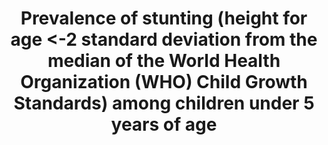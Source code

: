 ---
actual_indicator_available: Percent of US children from birth up to 5 years with height-for-age
  less than 2 standard deviations of the median of the WHO Child Growth Standards.
comments_and_limitations: Estimates reported for a given year pertain to pooled data
  for a 2-year period. The estimated percent meets the NCHS standards for reliability
  and precision.
data_non_statistical: false
date_metadata_updated: February, 2018
date_of_national_source_publication: October, 2015
goal_meta_link: http://unstats.un.org/sdgs/files/metadata-compilation/Metadata-Goal-2.pdf
goal_meta_link_page: 6
graph: bar
graph_status_notes: Graphed
graph_title: Percent of US children ages 0 to 5 experiencing stunting
graph_type: line
graph_type_description: Bar graph
has_metadata: true
indicator: 2.2.1
indicator_definition: Number of under-fives falling below minus 2 standard deviations
  from the median height-for-age of the reference population.Children under 5 years
  of age in the surveyed population
indicator_name: Prevalence of stunting (height for age <-2 standard deviation from
  the median of the World Health Organization (WHO) Child Growth Standards) among
  children under 5 years of age
indicator_variable: stunt_pct_us
layout: indicator
periodicity: Biannually (every 2 years)
permalink: /2-2-1/
published: true
reporting_status: complete
sdg_goal: 2
source_active_1: true
source_agency_staff_email_1: AMBranum@cdc.gov
source_agency_staff_name_1: Division of Health and Nutrition Examination Survey
source_agency_survey_dataset_1: Centers for Disease Control/National Center for Health
  Statistics/National Health and Nutrition Examination Survey
source_notes_1: null
source_title: null
source_url: http://www.cdc.gov/nchs/nhanes/index.htm
target: By 2030, end all forms of malnutrition, including achieving, by 2025, the
  internationally agreed targets on stunting and wasting in children under 5 years
  of age, and address the nutritional needs of adolescent girls, pregnant and lactating
  women and older persons.
target_id: '2.2'
time_period: 2000-2014
title: Prevalence of stunting (height for age <-2 standard deviation from the median
  of the World Health Organization (WHO) Child Growth Standards) among children under
  5 years of age
un_custodial_agency: 'UNICEF (Partnering agencies: WHO)'
un_designated_tier: '1'
us_method_of_computation: The number of children from birth through <5 years with
  height-for-age more than 2 standard deviations below the median length/height-for-age
  was divided by the total number of children from birth through 5 years and the result
  was multiplied by 100.  The numbers and resulting estimate are weighted to be nationally
  representative.  The 2013-2014 NHANES data were merged with the expanded WHO growth
  chart files of length/height-for-age for boys and girls by age in days. Age in months
  at examination on the NHANES 2013-2014 file was converted to age in days by multiplying
  it by 30.4375 and taking the largest integer of the result.
variable_description: null
variable_notes: null
---
